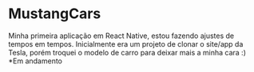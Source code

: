 # MustangCars

Minha primeira aplicação em React Native, estou fazendo ajustes de tempos em tempos. Inicialmente era um projeto de clonar o site/app da Tesla, porém troquei o modelo de carro para deixar mais a minha cara :)
*Em andamento
